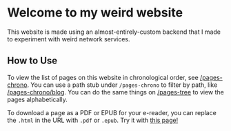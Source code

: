 # Welcome to my weird website

This website is made using an almost-entirely-custom backend that I made to experiment with weird network services.

## How to Use

To view the list of pages on this website in chronological order, see [/pages-chrono](/pages-chrono). You can use a path stub under `/pages-chrono` to filter by path, like [/pages-chrono/blog](/pages-chrono/blog). You can do the same things on [/pages-tree](/pages-tree) to view the pages alphabetically.

To download a page as a PDF or EPUB for your e-reader, you can replace the `.html` in the URL with `.pdf` or `.epub`. Try it with [this page!](index.md.pdf)
